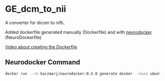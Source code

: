 # GE_dcm_to_nii

A converter for dicom to nifti.

Added dockerfile generated manually (Dockerfile) and with [neurodocker](https://github.com/kaczmarj/neurodocker/tree/master/examples#neurodocker-examples) (NeuroDockerfile)

[Video about creating the Dockerfile](https://www.youtube.com/watch?v=fIwK3sP1sC0)

## Neurodocker Command

```bash
docker run --rm kaczmarj/neurodocker:0.5.0 generate docker --base ubuntu:xenial-20190122 --pkg-manager apt --install libgdcm-tools --fsl version=5.0.11 --freesurfer version=6.0.0-min install_path=/opt/freesurfer --afni version=latest --run "cd /opt/freesurfer && echo 'cHJpbnRmICJrcnp5c3p0b2YuZ29yZ29sZXdza2lAZ21haWwuY29tXG41MTcyXG4gKkN2dW12RVYzelRmZ1xuRlM1Si8yYzFhZ2c0RVxuIiA+IGxpY2Vuc2UudHh0Cg==' | base64 -d | sh" --copy "GE_dcm_to_nii.sh" "/opt/" --run "chmod +x /opt/GE_dcm_to_nii.sh" --entrypoint "/opt/GE_dcm_to_nii.sh" > NeuroDockerfile
```
